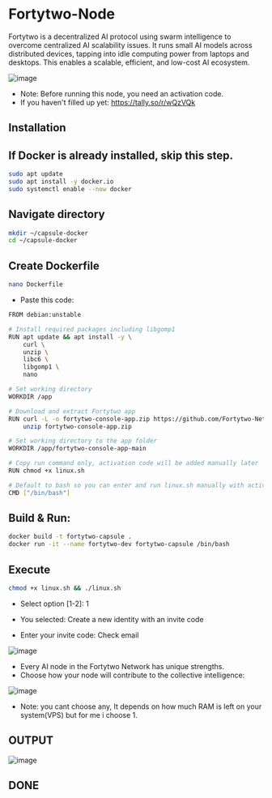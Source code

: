 # Fortytwo-Node
Fortytwo is a decentralized AI protocol using swarm intelligence to overcome centralized AI scalability issues. It runs small AI models across distributed devices, tapping into idle computing power from laptops and desktops. This enables a scalable, efficient, and low-cost AI ecosystem.

![image](https://github.com/user-attachments/assets/ab96dfc1-c658-4b7c-b7be-ecb1181df5e9)

- Note: Before running this node, you need an activation code.
- If you haven't filled up yet: https://tally.so/r/wQzVQk

## Installation

## If Docker is already installed, skip this step.
```bash
sudo apt update
sudo apt install -y docker.io
sudo systemctl enable --now docker

```

## Navigate directory
```bash
mkdir ~/capsule-docker
cd ~/capsule-docker
```

## Create Dockerfile
```bash
nano Dockerfile
```
- Paste this code:
```bash
FROM debian:unstable

# Install required packages including libgomp1
RUN apt update && apt install -y \
    curl \
    unzip \
    libc6 \
    libgomp1 \
    nano

# Set working directory
WORKDIR /app

# Download and extract Fortytwo app
RUN curl -L -o fortytwo-console-app.zip https://github.com/Fortytwo-Network/fortytwo-console-app/archive/refs/heads/main.zip && \
    unzip fortytwo-console-app.zip

# Set working directory to the app folder
WORKDIR /app/fortytwo-console-app-main

# Copy run command only, activation code will be added manually later
RUN chmod +x linux.sh

# Default to bash so you can enter and run linux.sh manually with activation code
CMD ["/bin/bash"]

```

## Build & Run:
```bash
docker build -t fortytwo-capsule .
docker run -it --name fortytwo-dev fortytwo-capsule /bin/bash

```

## Execute
```bash
chmod +x linux.sh && ./linux.sh
```



- Select option [1-2]: 1

- You selected: Create a new identity with an invite code
- Enter your invite code: Check email

![image](https://github.com/user-attachments/assets/f92d6bbb-07b5-4d58-a0f7-1b105ebfb0ea)


- Every AI node in the Fortytwo Network has unique strengths.
- Choose how your node will contribute to the collective intelligence:



![image](https://github.com/user-attachments/assets/6bbba626-c70b-471b-b9ad-378072250b21)


- Note: you cant choose any, It depends on how much RAM is left on your system(VPS) but for me i choose 1.

## OUTPUT

![image](https://github.com/user-attachments/assets/8dc793d5-dc1e-4bb8-86e4-14c888574111)


## DONE


